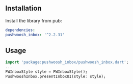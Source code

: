 ## Installation

Install the library from pub:

```yaml
dependencies:
pushwoosh_inbox: '^2.2.31'
```

## Usage
```dart
import 'package:pushwoosh_inbox/pushwoosh_inbox.dart';
...
PWInboxStyle style = PWInboxStyle();
PushwooshInbox.presentInboxUI(style: style);
```
